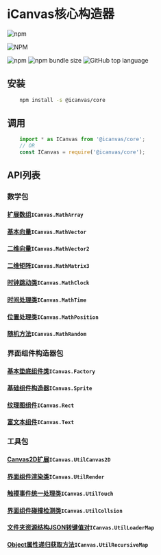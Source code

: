 # **iCanvas核心构造器**
![npm](https://img.shields.io/npm/dm/@icanvas/core)

![NPM](https://img.shields.io/npm/l/@icanvas/core)

![npm](https://img.shields.io/npm/v/@icanvas/core) ![npm bundle size](https://img.shields.io/bundlephobia/min/@icanvas/core) ![GitHub top language](https://img.shields.io/github/languages/top/idler8/icanvas)
## 安装
```bash
    npm install -s @icanvas/core
```
## 调用
```javascript
    import * as ICanvas from '@icanvas/core';
    // OR
    const ICanvas = require('@icanvas/core');
```

## API列表

### 数学包
#### [扩展数组](src/maths/lib/array.js)`ICanvas.MathArray`
#### [基本向量](src/maths/lib/vector.js)`ICanvas.MathVector`
#### [二维向量](src/maths/lib/vector2.js)`ICanvas.MathVector2`
#### [二维矩阵](src/maths/lib/matrix3.js)`ICanvas.MathMatrix3`
#### [时钟跳动类](src/maths/lib/clock.js)`ICanvas.MathClock`
#### [时间处理类](src/maths/lib/time.js)`ICanvas.MathTime`
#### [位置处理类](src/maths/lib/position.js)`ICanvas.MathPosition`
#### [随机方法](src/maths/lib/random.js)`ICanvas.MathRandom`

### 界面组件构造器包
#### [基本垫底组件类](src/components/index.js)`ICanvas.Factory`
#### [基础组件构造器](src/component/index.js)`ICanvas.Sprite`
#### [纹理图组件](src/components/index.js)`ICanvas.Rect`
#### [富文本组件](src/components/index.js)`ICanvas.Text`

### 工具包
#### [Canvas2D扩展](src/utils/lib/canvas2d.js)`ICanvas.UtilCanvas2D`
#### [界面组件渲染类](src/utils/lib/render.js)`ICanvas.UtilRender`
#### [触摸事件统一处理类](src/utils/lib/touch.js)`ICanvas.UtilTouch`
#### [界面组件碰撞检测类](src/utils/lib/collision.js)`ICanvas.UtilCollsion`
#### [文件夹资源结构JSON转键值对](src/utils/index.js)`ICanvas.UtilLoaderMap`
#### [Object属性递归获取方法](src/utils/index.js)`ICanvas.UtilRecursiveMap`
